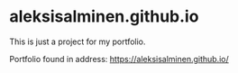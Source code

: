 # aleksisalminen.github.io
This is just a project for my portfolio.

Portfolio found in address: https://aleksisalminen.github.io/

